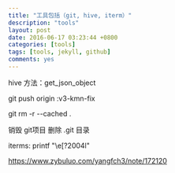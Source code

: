 ```yaml
---
title: "工具包括（git, hive, iterm）"
description: "tools"
layout: post
date: 2016-06-17 03:23:44 +0800
categories: [tools]
tags: [tools, jekyll, github]
comments: yes
---
```

hive 方法：get_json_object 

git push origin :v3-kmn-fix

git rm -r --cached .

销毁 git项目 删除 .git 目录

iterms:   printf "\e[?2004l"

https://www.zybuluo.com/yangfch3/note/172120

